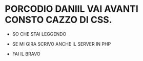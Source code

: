 # PORCODIO DANIIL VAI AVANTI CONSTO CAZZO DI CSS.
 
- SO CHE STAI LEGGENDO
 
- SE MI GIRA SCRIVO ANCHE IL SERVER IN PHP
 
- FAI IL BRAVO
